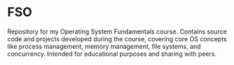 # FSO
Repository for my Operating System Fundamentals course. Contains source code and projects developed during the course, covering core OS concepts like process management, memory management, file systems, and concurrency. Intended for educational purposes and sharing with peers.
